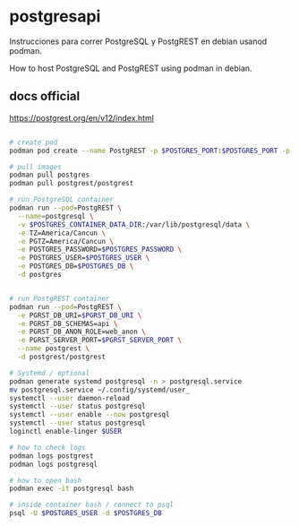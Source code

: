 # postgresapi

Instrucciones para correr PostgreSQL y PostgREST en debian usanod podman.

How to host PostgreSQL and PostgREST using podman in debian.

## docs official
https://postgrest.org/en/v12/index.html


``` bash

# create pod
podman pod create --name PostgREST -p $POSTGRES_PORT:$POSTGRES_PORT -p $PGRST_SERVER_PORT:$PGRST_SERVER_PORT

# pull images
podman pull postgres
podman pull postgrest/postgrest

# run PostgreSQL container
podman run --pod=PostgREST \
  --name=postgresql \
  -v $POSTGRES_CONTAINER_DATA_DIR:/var/lib/postgresql/data \
  -e TZ=America/Cancun \
  -e PGTZ=America/Cancun \
  -e POSTGRES_PASSWORD=$POSTGRES_PASSWORD \
  -e POSTGRES_USER=$POSTGRES_USER \
  -e POSTGRES_DB=$POSTGRES_DB \
  -d postgres


# run PostgREST container
podman run --pod=PostgREST \
  -e PGRST_DB_URI=$PGRST_DB_URI \
  -e PGRST_DB_SCHEMAS=api \
  -e PGRST_DB_ANON_ROLE=web_anon \
  -e PGRST_SERVER_PORT=$PGRST_SERVER_PORT \
  --name postgrest \
  -d postgrest/postgrest

# Systemd / optional
podman generate systemd postgresql -n > postgresql.service
mv postgresql.service ~/.config/systemd/user_
systemctl --user daemon-reload
systemctl --user status postgresql
systemctl --user enable --now postgresql
systemctl --user status postgresql
loginctl enable-linger $USER

# how to check logs
podman logs postgrest
podman logs postgresql

# how to open bash
podman exec -it postgresql bash

# inside container bash / connect to psql 
psql -U $POSTGRES_USER -d $POSTGRES_DB
```